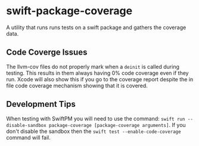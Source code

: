 # swift-package-coverage

A utility that runs runs tests on a swift package and gathers the coverage data.

## Code Coverge Issues
The llvm-cov files do not properly mark when a `deinit` is called during testing.
This results in them always having 0% code coverage even if they run.
Xcode will also show this if you go to the coverage report despite the in file code coverage mechanism showing that it is covered.

## Development Tips
When testing with SwiftPM you will need to use the command: `swift run --disable-sandbox package-coverage [package-coverage arguments]`.
If you don't disable the sandbox then the `swift test --enable-code-coverage` command will fail.
